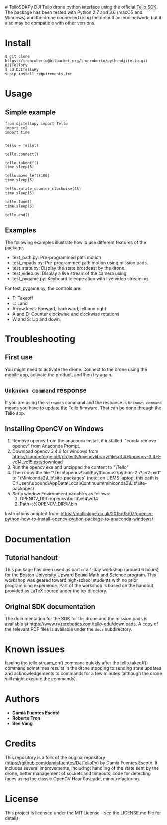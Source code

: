﻿﻿﻿# TelloSDKPy
DJI Tello drone python interface using the official [Tello SDK](https://dl-cdn.ryzerobotics.com/downloads/tello/20180910/Tello%20SDK%20Documentation%20EN_1.3.pdf). 
The package has been tested with Python 2.7 and 3.6 (macOS and Windows) and the drone connected using the default ad-hoc network, but it also may be compatible with other versions.

# Install
```
$ git clone https://tronroberto@bitbucket.org/tronroberto/pythondjitello.git DJITelloPy
$ cd DJITelloPy
$ pip install requirements.txt
```

# Usage

## Simple example

```
from djitellopy import Tello
import cv2
import time


tello = Tello()

tello.connect()

tello.takeoff()
time.sleep(5)

tello.move_left(100)
time.sleep(5)

tello.rotate_counter_clockwise(45)
time.sleep(5)

tello.land()
time.sleep(5)
        
tello.end()
```

## Examples
The following examples illustrate how to use different features of the package.
- test_path.py: Pre-programmed path motion
- test_mpads.py: Pre-programmed path motion using mission pads.
- test_state.py: Display the state broadcast by the drone.
- test_video.py: Display a live stream of the camera using 
- test_pygame.py: Keyboard teleoperation with live video streaming.

For test_pygame.py, the controls are:
- T: Takeoff
- L: Land
- Arrow keys: Forward, backward, left and right.
- A and D: Counter clockwise and clockwise rotations
- W and S: Up and down.
 


# Troubleshooting
## First use
You might need to activate the drone. Connect to the drone using the mobile app, activate the product, and then try again.

## ```Unknown command``` response
If you are using the ```streamon``` command and the response is ```Unknown command``` means you have to update the Tello firmware. That can be done through the Tello app.

## Installing OpenCV on Windows
1. Remove opencv from the anaconda install, if installed. "conda remove opencv" from Anaconda Prompt.
2. Download opencv 3.4.6 for windows from https://sourceforge.net/projects/opencvlibrary/files/3.4.6/opencv-3.4.6-vc14_vc15.exe/download
3. Run the opencv exe and unzipped the content to "<path to Tello>\Tello"
4. Then copy the file "<path to Tello>\Tello\opencv\build\python\cv2\python-2.7\cv2.pyd" to "<miniconda install path>\Miniconda2\Lib\site-packages" (note: on UBMS laptop, this path is C:\Users\ubound\AppData\Local\Continuum\miniconda2\Lib\site-packages)
5. Set a window Environment Variables as follows:
    1. OPENCV_DIR=<path to Tello>\opencv\build\x64\vc14
    2. Path=<previous stuff>;%OPENCV_DIR%\bin

Instructions adapted from: https://mathalope.co.uk/2015/05/07/opencv-python-how-to-install-opencv-python-package-to-anaconda-windows/

# Documentation

## Tutorial handout
This package has been used as part of a 1-day workshop (around 6 hours) for the Boston University Upward Bound Math and Science program. This workshop was geared toward high-school students with no prior programming experience. Part of the workshop is based on the handout provided as LaTeX source under the tex directory.

## Original SDK documentation
The documentation for the SDK for the drone and the mission pads is available at https://www.ryzerobotics.com/tello-edu/downloads. A copy of the relevant PDF files is available under the `docs` subdirectory.

# Known issues
Issuing the tello.stream_on() command quickly after the tello.takeoff() command sometimes results in the drone stopping to sending state updates and acknowledgements to commands for a few minutes (although the drone still might execute the commands).


# Authors

* **Damià Fuentes Escoté** 
* **Roberto Tron**
* **Bee Vang**

# Credits

This repository is a fork of the original repository (https://github.com/damiafuentes/DJITelloPy) by Damià Fuentes Escoté. It includes several improvements, including: handling of the state sent by the drone, better management of sockets and timeouts, code for detecting faces using the classic OpenCV Haar Cascade, minor refactoring.


# License

This project is licensed under the MIT License - see the LICENSE.md file for details
